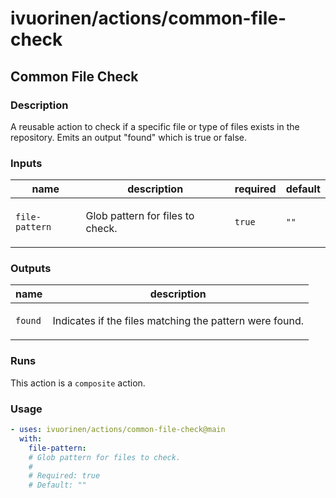 # ivuorinen/actions/common-file-check

## Common File Check

### Description

A reusable action to check if a specific file or type of files exists in the repository.
Emits an output "found" which is true or false.

### Inputs

| name           | description                             | required | default |
|----------------|-----------------------------------------|----------|---------|
| `file-pattern` | <p>Glob pattern for files to check.</p> | `true`   | `""`    |

### Outputs

| name    | description                                                    |
|---------|----------------------------------------------------------------|
| `found` | <p>Indicates if the files matching the pattern were found.</p> |

### Runs

This action is a `composite` action.

### Usage

```yaml
- uses: ivuorinen/actions/common-file-check@main
  with:
    file-pattern:
    # Glob pattern for files to check.
    #
    # Required: true
    # Default: ""
```
